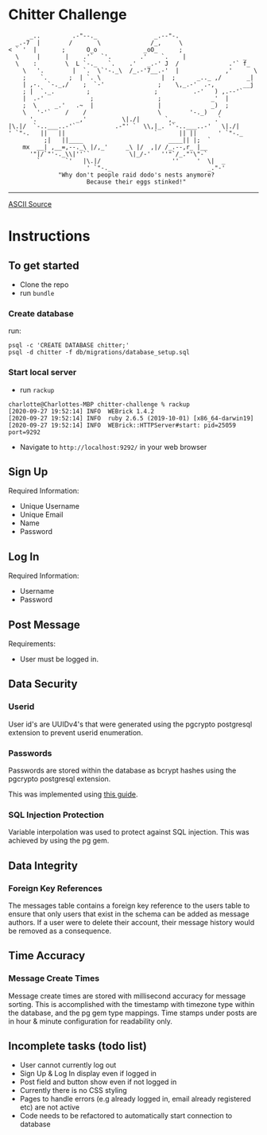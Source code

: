 Chitter Challenge
=================

          _..         .-"--._                _.--"-.
      _.-7  |        /       \              /_,     \
    < ` '  |       ;      O_o             _oO_      ;
      \     |       |    .'`  `'.        .'    `.    |                _
      \    :        \  L `-._   `.    .'   _.-' J  /              .'` f_
        \   '.        |  `.  \`'-._\  /_.-'7__.-'  |             ,'      \
        ;    `.      ;  | `. \                 |  ;      _.._ ,/       _|
        | ,-.  `-._,/    ;  `-'               ;    \,_.-'  .-,        __j
        ; |  `._.         ;                  ;          .-'   ) ,.--'`
        |  .-'             ;                  ;              _'  |
        ;  \     _.'   .~  |                  |              _)  ;
        \   '-'`    /    /                    \        '-._)   /
          '.           _,'          \|./|       `,_           .`
    |\.|/  `-..___..-'`           .-"' `  \\,|_. '`-..___..-'   \|./|
    ' `"-.   ||   ||                         `      || ||      ' `"-._
              ;|   ||____                        ____|| |;  `
        mx  __| ,__=,--._\ |/,_'     _\ |/  ,|/ /_.--,r_ |__
          '"|/`"'-._\\|''``           \|_/-'   ''"`/_."'\"-`
            `       `'   |\.|/                    ''     '  \|  _
                          ' `"-._                           _."-'
                  "Why don't people raid dodo's nests anymore?
                          Because their eggs stinked!"

------------------------------------------------
[ASCII Source](https://asciiart.website/index.php?art=animals/birds%20(land))

# Instructions

## To get started

- Clone the repo 
- run `bundle`

### Create database

run:
```
psql -c 'CREATE DATABASE chitter;'
psql -d chitter -f db/migrations/database_setup.sql
```

### Start local server

- run `rackup`

```
charlotte@Charlottes-MBP chitter-challenge % rackup
[2020-09-27 19:52:14] INFO  WEBrick 1.4.2
[2020-09-27 19:52:14] INFO  ruby 2.6.5 (2019-10-01) [x86_64-darwin19]
[2020-09-27 19:52:14] INFO  WEBrick::HTTPServer#start: pid=25059 port=9292
```
- Navigate to `http://localhost:9292/` in your web browser

## Sign Up

Required Information:
- Unique Username
- Unique Email
- Name
- Password

## Log In

Required Information:
- Username
- Password

## Post Message

Requirements:
- User must be logged in.

## Data Security 

### Userid

User id's are UUIDv4's that were generated using the pgcrypto postgresql extension to prevent userid enumeration. 

### Passwords
Passwords are stored within the database as bcrypt hashes using the pgcrypto postgresql extension. 

This was implemented using [this guide](https://x-team.com/blog/storing-secure-passwords-with-postgresql/).

### SQL Injection Protection

Variable interpolation was used to protect against SQL injection. This was achieved by using the pg gem.

## Data Integrity 

### Foreign Key References

The messages table contains a foreign key reference to the users table to ensure that only users that exist in the schema can be added as message authors. If a user were to delete their account, their message history would be removed as a consequence. 

## Time Accuracy 

### Message Create Times

Message create times are stored with millisecond accuracy for message sorting. This is accomplished with the timestamp with timezone type within the database, and the pg gem type mappings. Time stamps under posts are in hour & minute configuration for readability only. 


## Incomplete tasks (todo list)
- User cannot currently log out
- Sign Up & Log In display even if logged in
- Post field and button show even if not logged in
- Currently there is no CSS styling
- Pages to handle errors (e.g already logged in, email already registered etc) are not active
- Code needs to be refactored to automatically start connection to database
